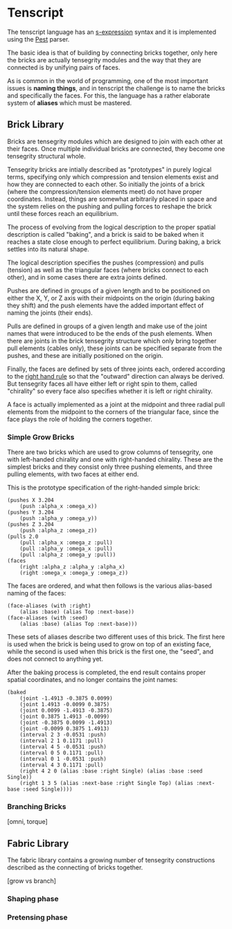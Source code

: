 # Tenscript

The tenscript language has an [s-expression](https://en.wikipedia.org/wiki/S-expression) syntax and it is implemented using the [Pest](https://pest.rs/) parser.

The basic idea is that of building by connecting bricks together, only here the bricks are actually tensegrity modules and the way that they are connected is by unifying pairs of faces.

As is common in the world of programming, one of the most important issues is **naming things**, and in tenscript the challenge is to name the bricks and specifically the faces. For this, the language has a rather elaborate system of **aliases** which must be mastered.

## Brick Library

Bricks are tensegrity modules which are designed to join with each other at their faces. Once multiple individual bricks are connected, they become one tensegrity structural whole.

Tensegrity bricks are intially described as "prototypes" in purely logical terms, specifying only which compression and tension elements exist and how they are connected to each other. So initially the joints of a brick (where the compression/tension elements meet) do not have proper coordinates.  Instead, things are somewhat arbitrarily placed in space and the system relies on the pushing and pulling forces to reshape the brick until these forces reach an equilibrium.

The process of evolving from the logical description to the proper spatial description is called "baking", and a brick is said to be baked when it reaches a state close enough to perfect equilibrium. During baking, a brick settles into its natural shape.

The logical description specifies the pushes (compression) and pulls (tension) as well as the triangular faces (where bricks connect to each other), and in some cases there are extra joints defined.  

Pushes are defined in groups of a given length and to be positioned on either the X, Y, or Z axis with their midpoints on the origin (during baking they shift) and the push elements have the added important effect of naming the joints (their ends).

Pulls are defined in groups of a given length and make use of the joint names that were introduced to be the ends of the push elements. When there are joints in the brick tensegrity structure which only bring together pull elements (cables only), these joints can be specified separate from the pushes, and these are initially positioned on the origin.

Finally, the faces are defined by sets of three joints each, ordered according to the [right hand rule](https://en.wikipedia.org/wiki/Right-hand_rule) so that the "outward" direction can always be derived. But tensegrity faces all have either left or right spin to them, called "chirality" so every face also specifies whether it is left or right chirality.

A face is actually implemented as a joint at the midpoint and three radial pull elements from the midpoint to the corners of the triangular face, since the face plays the role of holding the corners together.

### Simple Grow Bricks

There are two bricks which are used to grow columns of tensegrity, one with left-handed chirality and one with right-handed chirality.  These are the simplest bricks and they consist only three pushing elements, and three pulling elements, with two faces at either end.

This is the prototype specification of the right-handed simple brick:

	(pushes X 3.204 
		(push :alpha_x :omega_x))
	(pushes Y 3.204 
		(push :alpha_y :omega_y))
	(pushes Z 3.204 
		(push :alpha_z :omega_z))
	(pulls 2.0
		(pull :alpha_x :omega_z :pull)
		(pull :alpha_y :omega_x :pull)
		(pull :alpha_z :omega_y :pull))
	(faces 
		(right :alpha_z :alpha_y :alpha_x) 
		(right :omega_x :omega_y :omega_z))

The faces are ordered, and what then follows is the various alias-based naming of the faces:

	(face-aliases (with :right) 
		(alias :base) (alias Top :next-base))
	(face-aliases (with :seed) 
		(alias :base) (alias Top :next-base)))

These sets of aliases describe two different uses of this brick. The first here is used when the brick is being used to grow on top of an existing face, while the second is used when this brick is the first one, the "seed", and does not connect to anything yet.

After the baking process is completed, the end result contains proper spatial coordinates, and no longer contains the joint names:

	(baked
		(joint -1.4913 -0.3875 0.0099)
		(joint 1.4913 -0.0099 0.3875)
		(joint 0.0099 -1.4913 -0.3875)
		(joint 0.3875 1.4913 -0.0099)
		(joint -0.3875 0.0099 -1.4913)
		(joint -0.0099 0.3875 1.4913)
		(interval 2 3 -0.0531 :push)
		(interval 2 1 0.1171 :pull)
		(interval 4 5 -0.0531 :push)
		(interval 0 5 0.1171 :pull)
		(interval 0 1 -0.0531 :push)
		(interval 4 3 0.1171 :pull)
		(right 4 2 0 (alias :base :right Single) (alias :base :seed Single))
		(right 1 3 5 (alias :next-base :right Single Top) (alias :next-base :seed Single))))



### Branching Bricks

[omni, torque]

## Fabric Library

The fabric library contains a growing number of tensegrity constructions described as the connecting of bricks together.

[grow vs branch]

### Shaping phase

### Pretensing phase